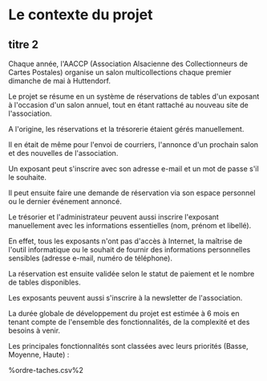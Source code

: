 # Le contexte du projet

## titre 2

Chaque année, l'AACCP (Association Alsacienne des Collectionneurs de Cartes Postales) organise un salon multicollections chaque premier dimanche de mai à Huttendorf.

Le projet se résume en un système de réservations de tables d'un exposant à l'occasion d'un salon annuel, tout en étant rattaché au nouveau site de l'association.

A l'origine, les réservations et la trésorerie étaient gérés manuellement.

Il en était de même pour l'envoi de courriers, l'annonce d'un prochain salon et des nouvelles de l'association.

Un exposant peut s'inscrire avec son adresse e-mail et un mot de passe s'il le souhaite.

Il peut ensuite faire une demande de réservation via son espace personnel ou le dernier événement annoncé.

Le trésorier et l'administrateur peuvent aussi inscrire l'exposant manuellement avec les informations essentielles (nom, prénom et libellé).

En effet, tous les exposants n'ont pas d'accès à Internet, la maîtrise de l'outil informatique ou le souhait de fournir des informations personnelles sensibles (adresse e-mail, numéro de téléphone).

La réservation est ensuite validée selon le statut de paiement et le nombre de tables disponibles.

Les exposants peuvent aussi s'inscrire à la newsletter de l'association.

La durée globale de développement du projet est estimée à 6 mois en tenant compte de l'ensemble des fonctionnalités, de la complexité et des besoins à venir.

Les principales fonctionnalités sont classées avec leurs priorités (Basse, Moyenne, Haute) :

%ordre-taches.csv%2